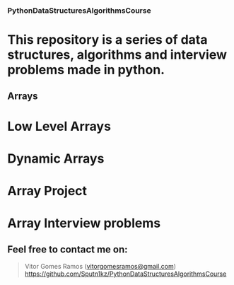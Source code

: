 ### PythonDataStructuresAlgorithmsCourse
# This repository is a series of data structures, algorithms and interview problems made in python.

## Arrays
# Low Level Arrays
# Dynamic Arrays
# Array Project
# Array Interview problems 

## Feel free to contact me on:
> Vitor Gomes Ramos (vitorgomesramos@gmail.com)
> https://github.com/Sputn1kz/PythonDataStructuresAlgorithmsCourse